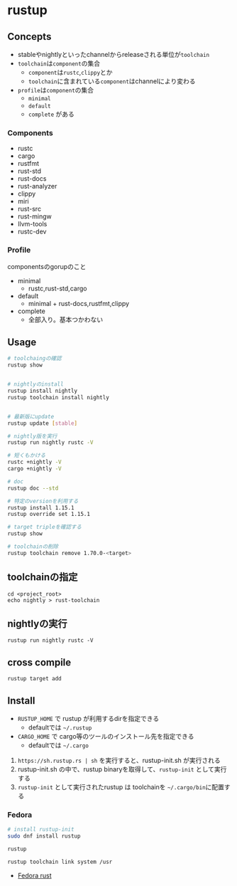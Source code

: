 # rustup

## Concepts

* stableやnightlyといったchannelからreleaseされる単位が`toolchain`
* `toolchain`は`component`の集合
  * `component`は`rustc`,`clippy`とか
  * `toolchain`に含まれている`component`はchannelにより変わる
* `profile`は`component`の集合
  * `minimal`
  * `default`
  * `complete` がある

### Components

* rustc
* cargo
* rustfmt
* rust-std
* rust-docs
* rust-analyzer
* clippy
* miri
* rust-src
* rust-mingw
* llvm-tools
* rustc-dev

### Profile

componentsのgorupのこと
* minimal
  * rustc,rust-std,cargo
* default
  * minimal + rust-docs,rustfmt,clippy
* complete
  * 全部入り。基本つかわない

## Usage

```sh
# toolchaingの確認
rustup show


# nightlyのinstall
rustup install nightly
rustup toolchain install nightly


# 最新版にupdate
rustup update [stable]

# nightly版を実行
rustup run nightly rustc -V

# 短くもかける
rustc +nightly -V
cargo +nightly -V

# doc
rustup doc --std

# 特定のversionを利用する
rustup install 1.15.1
rustup override set 1.15.1

# target tripleを確認する
rustup show

# toolchainの削除
rustup toolchain remove 1.70.0-<target>
```

## toolchainの指定

```
cd <project_root>
echo nightly > rust-toolchain
```

## nightlyの実行

```
rustup run nightly rustc -V
```

## cross compile

```
rustup target add 
```

## Install

* `RUSTUP_HOME` で rustup が利用するdirを指定できる
  * defaultでは `~/.rustup`
* `CARGO_HOME` で cargo等のツールのインストール先を指定できる
  * defaultでは `~/.cargo`

1. `https://sh.rustup.rs | sh` を実行すると、rustup-init.sh が実行される
2. rustup-init.sh の中で、rustup binaryを取得して、`rustup-init` として実行する
3. `rustup-init` として実行されたrustup は toolchainを `~/.cargo/bin`に配置する

### Fedora

```sh
# install rustup-init
sudo dnf install rustup

rustup

rustup toolchain link system /usr
```

* [Fedora rust](https://developer.fedoraproject.org/tech/languages/rust/further-reading.html)
